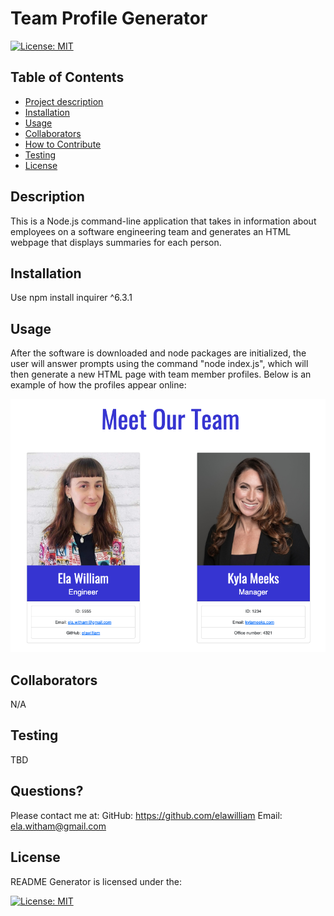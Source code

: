 # Team Profile Generator

  [![License: MIT](https://img.shields.io/badge/License-MIT-yellow.svg)](https://opensource.org/licenses/MIT)
  ## Table of Contents
  - [Project description](#description)
  - [Installation](#installation)
  - [Usage](#usage)
  - [Collaborators](#collaborators)
  - [How to Contribute](#contributing)
  - [Testing](#tests)
  - [License](#license)
  ## Description 
This is a Node.js command-line application that takes in information about employees on a software engineering team and generates an HTML webpage that displays summaries for each person.

  
  ## Installation
  Use npm install inquirer ^6.3.1 
  
  ## Usage 
  After the software is downloaded and node packages are initialized, the user will answer prompts using the command "node index.js", which will then generate a new HTML page with team member profiles. Below is an example of how the profiles appear online:

  ![Alt text](assets/app_img/teamprofilepage.png)

  ## Collaborators 
  N/A 

  ## Testing 
 TBD 

  ## Questions?
  Please contact me at:
  GitHub: https://github.com/elawilliam
  Email: ela.witham@gmail.com
  
  ## License 
  README Generator is licensed under the: 
  
  [![License: MIT](https://img.shields.io/badge/License-MIT-yellow.svg)](https://opensource.org/licenses/MIT)